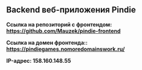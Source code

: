 ## Backend веб-приложения Pindie

**Ссылка на репозиторий с фронтендом: https://github.com/Mauzek/pindie-frontend**

**Ссылка на домен фронтенда:: https://pindiegames.nomoredomainswork.ru/**

**IP-адрес: 158.160.148.55**
